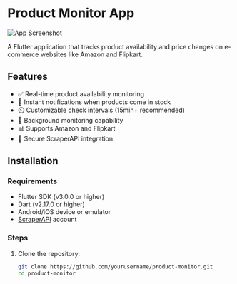 # Product Monitor App

![App Screenshot](screenshots/main.png) <!-- Add a screenshot if available -->

A Flutter application that tracks product availability and price changes on e-commerce websites like Amazon and Flipkart.

## Features

- ✅ Real-time product availability monitoring
- 🔔 Instant notifications when products come in stock
- ⏲️ Customizable check intervals (15min+ recommended)
- 🔄 Background monitoring capability
- 📊 Supports Amazon and Flipkart
- 🔐 Secure ScraperAPI integration

## Installation

### Requirements

- Flutter SDK (v3.0.0 or higher)
- Dart (v2.17.0 or higher)
- Android/iOS device or emulator
- [ScraperAPI](https://www.scraperapi.com/) account

### Steps

1. Clone the repository:
   ```bash
   git clone https://github.com/yourusername/product-monitor.git
   cd product-monitor

